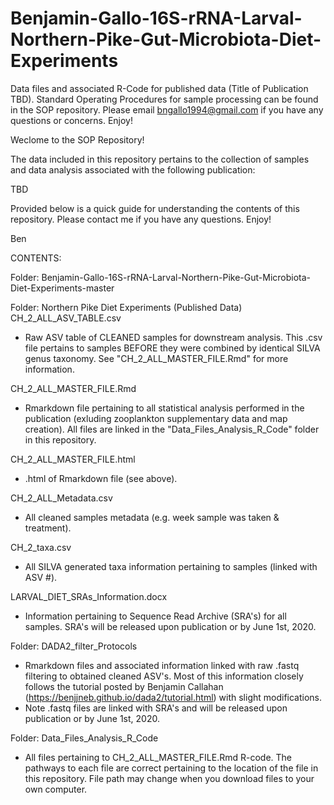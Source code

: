 # Benjamin-Gallo-16S-rRNA-Larval-Northern-Pike-Gut-Microbiota-Diet-Experiments
Data files and associated R-Code for published data (Title of Publication TBD). Standard Operating Procedures for sample processing can be found in the SOP repository. Please email bngallo1994@gmail.com if you have any questions or concerns. Enjoy!


Weclome to the SOP Repository!

The data included in this repository pertains to the collection of samples and data analysis associated with the following publication:

TBD

Provided below is a quick guide for understanding the contents of this repository. Please contact me if you have any questions. Enjoy!

Ben


CONTENTS:

Folder: Benjamin-Gallo-16S-rRNA-Larval-Northern-Pike-Gut-Microbiota-Diet-Experiments-master

Folder: Northern Pike Diet Experiments (Published Data)
CH_2_ALL_ASV_TABLE.csv
  - Raw ASV table of CLEANED samples for downstream analysis. This .csv file pertains to samples BEFORE they were combined by identical SILVA genus taxonomy. See "CH_2_ALL_MASTER_FILE.Rmd" for more information.

CH_2_ALL_MASTER_FILE.Rmd
  - Rmarkdown file pertaining to all statistical analysis performed in the publication (exluding zooplankton supplementary data and map creation). All files are linked in the "Data_Files_Analysis_R_Code" folder in this repository.

CH_2_ALL_MASTER_FILE.html
  - .html of Rmarkdown file (see above).

CH_2_ALL_Metadata.csv
  - All cleaned samples metadata (e.g. week sample was taken & treatment).

CH_2_taxa.csv
  - All SILVA generated taxa information pertaining to samples (linked with ASV #).

LARVAL_DIET_SRAs_Information.docx
  - Information pertaining to Sequence Read Archive (SRA's) for all samples. SRA's will be released upon publication or by June 1st, 2020.

Folder: DADA2_filter_Protocols
  - Rmarkdown files and associated information linked with raw .fastq filtering to obtained cleaned ASV's. Most of this information closely follows the tutorial posted by Benjamin Callahan (https://benjjneb.github.io/dada2/tutorial.html) with slight modifications.
  - Note .fastq files are linked with SRA's and will be released upon publication or by June 1st, 2020.

Folder: Data_Files_Analysis_R_Code
  - All files pertaining to CH_2_ALL_MASTER_FILE.Rmd R-code. The pathways to each file are correct pertaining to the location of the file in this repository. File path may change when you download files to your own computer.
 



